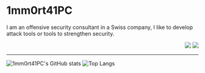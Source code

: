 # 1mm0rt41PC

I am an offensive security consultant in a Swiss company, I like to develop attack tools or tools to strengthen security.
<p align="right">
    <a href="https://twitter.com/1mm0rt411"><img src="https://img.shields.io/twitter/follow/1mm0rt411?style=for-the-badge&logo=twitter"></a>
    <a href="https://github.com/1mm0rt41PC"><img src="https://img.shields.io/github/followers/1mm0rt41PC?style=for-the-badge&logo=github"></a>
</p>

---

<p align="center">
  
  ![1mm0rt41PC's GitHub stats](https://github-readme-stats.vercel.app/api/?username=1mm0rt41PC&locale=en)
  ![Top Langs](https://github-readme-stats.vercel.app/api/top-langs/?username=1mm0rt41PC&)

</p>

<!--
**1mm0rt41PC/1mm0rt41PC** is a ✨ _special_ ✨ repository because its `README.md` (this file) appears on your GitHub profile.

Here are some ideas to get you started:

- 🔭 I’m currently working on ...
- 🌱 I’m currently learning ...
- 👯 I’m looking to collaborate on ...
- 🤔 I’m looking for help with ...
- 💬 Ask me about ...
- 📫 How to reach me: ...
- 😄 Pronouns: ...
- ⚡ Fun fact: ...
-->
